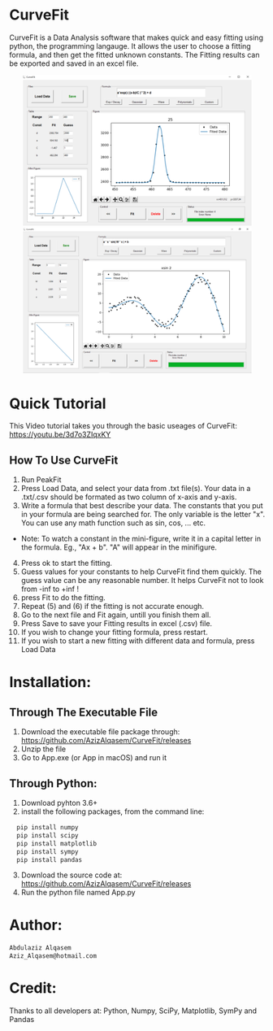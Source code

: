 # CurveFit
CurveFit is a Data Analysis software that makes quick and easy fitting using python, the programming langauge. It allows the user to choose a fitting formula, and then get the fitted unknown constants. The Fitting results can be exported and saved in an excel file.
 
 <p align="center">
  <img src="doc/SnapShot1.PNG" width="450" hspace="20" title="hover text">
  <img src="doc/Snapshot2.PNG" width="450" alt="accessibility text">
</p>

# Quick Tutorial
This Video tutorial takes you through the basic useages of CurveFit:
https://youtu.be/3d7o3ZIqxKY

## How To Use CurveFit
1. Run PeakFit
2. Press Load Data, and select your data from .txt file(s). Your data in a .txt/.csv should be formated as two column of x-axis and y-axis.
3. Write a formula that best describe your data. The constants that you put in your formula are being searched for. The only variable is the letter "x". You can use any math function such as sin, cos, ... etc.
* Note: To watch a constant in the mini-figure, write it in a capital letter in the formula. Eg., "Ax + b". "A" will appear in the minifigure.
4. Press ok to start the fitting.
5. Guess values for your constants to help CurveFit find them quickly. The guess value can be any reasonable number. It helps CurveFit not to look from -inf to +inf !
6. press Fit to do the fitting.
7. Repeat (5) and (6) if the fitting is not accurate enough.
8. Go to the next file and Fit again, untill you finish them all.
9. Press Save to save your Fitting results in excel (.csv) file.
10. If you wish to change your fitting formula, press restart.
11. If you wish to start a new fitting with different data and formula, press Load Data



# Installation:
## Through The Executable File
1. Download the executable file package through:
https://github.com/AzizAlqasem/CurveFit/releases
2. Unzip the file
3. Go to App.exe (or App in macOS) and run it

## Through Python:
1. Download pyhton 3.6+
2. install the following packages, from the command line:
```
  pip install numpy
  pip install scipy
  pip install matplotlib
  pip install sympy
  pip install pandas
```
 3. Download the source code at: https://github.com/AzizAlqasem/CurveFit/releases
 4. Run the python file named App.py
  
# Author:
    Abdulaziz Alqasem
    Aziz_Alqasem@hotmail.com

# Credit:
Thanks to all developers at: Python, Numpy, SciPy, Matplotlib, SymPy and Pandas

